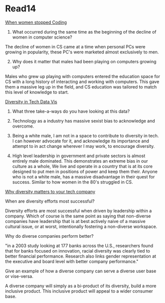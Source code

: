 # Read14

[When women stopped Coding](https://www.npr.org/sections/money/2014/10/21/357629765/when-women-stopped-coding)

1. What occurred during the same time as the beginning of the decline of women in computer science?

The decline of women in CS came at a time when personal PCs were growing in popularity, these PC's were marketed almost exclusively to men.

2. Why does it matter that males had been playing on computers growing up?

Males who grew up playing with computers entered the education space for CS with a long history of interacting and working with computers. This gave them a massive leg up in the field, and CS education was tailored to match this level of knowledge to start.

[Diversity in Tech Data Vis](https://informationisbeautiful.net/visualizations/diversity-in-tech/)

1. What three take-a-ways do you have looking at this data?

1. Technology as a industry has massive sexist bias to acknowledge and overcome.

2. Being a white male, I am not in a space to contribute to diversity in tech. I can however advocate for it, and acknowledge its importance and attempt to in act change wherever I may work, to encourage diversity.

3. High level leadership in government and private sectors is almost entirely male dominated. This demonstrates an extreme bias in our culture as a whole, We live and operate in a country that is at its core designed to put men in positions of power and keep them their. Anyone who is not a white male, has a massive disadvantage in their quest for success. Similar to how women in the 80's struggled in CS.

[Why diversity matters to your tech company](https://www.usatoday.com/story/tech/columnist/2015/07/21/why-diversity-matters-your-tech-company/30419871/)

When are diversity efforts most successful?

Diversity efforts are most successful when driven by leadership within a company. Which of course is the same point as saying that non-diverse companies have leadership that is at best actively naive of a massive cultural issue, or at worst, intentionally fostering a non-diverse workspace.

Why do diverse companies perform better?

"in a 2003 study looking at 177 banks across the U.S., researchers found that for banks focused on innovation, racial diversity was clearly tied to better financial performance. Research also links gender representation at the executive and board level with better company performance."

Give an example of how a diverse company can serve a diverse user base or vise-versa.

A diverse company will simply as a bi-product of its diversity, build a more inclusive product. This inclusive product will appeal to a wider consumer base.
